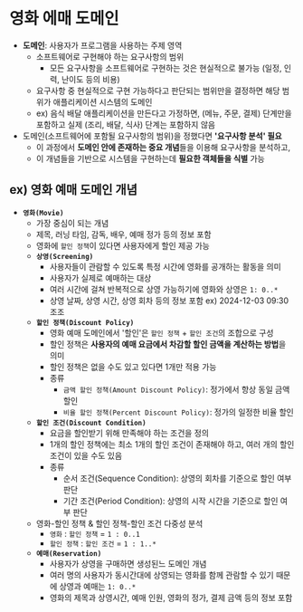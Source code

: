 # 영화 에매 도메인

- **도메인**: 사용자가 프로그램을 사용하는 주제 영역
  - 소프트웨어로 구현해야 하는 요구사항의 범위
    - 모든 요구사항을 소프트웨어로 구현하는 것은 현실적으로 불가능 (일정, 인력, 난이도 등의 비용)
  - 요구사항 중 현실적으로 구현 가능하다고 판단되는 범위만을 결정하면 해당 범위가 애플리케이션 시스템의 도메인
  - ex) 음식 배달 애플리케이션을 만든다고 가정하면, (메뉴, 주문, 결제) 단계만을 포함하고 실제 (조리, 배달, 식사) 단계는 포함하지 않음
- 도메인(소프트웨어에 포함될 요구사항의 범위)을 정했다면 **'요구사항 분석' 필요**
  - 이 과정에서 **도메인 안에 존재하는 중요 개념**들을 이용해 요구사항을 분석하고,
  - 이 개념들을 기반으로 시스템을 구현하는데 **필요한 객체들을 식별** 가능

## ex) 영화 예매 도메인 개념

- **`영화(Movie)`**
  - 가장 중심이 되는 개념
  - 제목, 러닝 타임, 감독, 배우, 예매 정가 등의 정보 포함
  - 영화에 `할인 정책`이 있다면 사용자에게 할인 제공 가능
  - **`상영(Screening)`**
    - 사용자들이 관람할 수 있도록 특정 시간에 영화를 공개하는 활동을 의미
    - 사용자가 실제로 예매하는 대상
    - 여러 시간에 걸쳐 반복적으로 상영 가능하기에 영화와 상영은 `1: 0..*`
    - 상영 날짜, 상영 시간, 상영 회차 등의 정보 포함 ex) 2024-12-03 09:30 조조
  - **`할인 정책(Discount Policy)`**
    - 영화 예매 도메인에서 '할인'은 `할인 정책` + `할인 조건`의 조합으로 구성
    - 할인 정책은 **사용자의 예매 요금에서 차감할 할인 금액을 계산하는 방법**을 의미
    - 할인 정책은 없을 수도 있고 있다면 1개만 적용 가능
    - 종류
      - `금액 할인 정책(Amount Discount Policy)`: 정가에서 항상 동일 금액 할인
      - `비율 할인 정책(Percent Discount Policy)`: 정가의 일정한 비율 할인
  - **`할인 조건(Discount Condition)`**
    - 요금을 할인받기 위해 만족해야 하는 조건을 정의
    - 1개의 할인 정책에는 최소 1개의 할인 조건이 존재해야 하고, 여러 개의 할인 조건이 있을 수도 있음
    - 종류
      - 순서 조건(Sequence Condition): 상영의 회차를 기준으로 할인 여부 판단
      - 기간 조건(Period Condition): 상영의 시작 시간을 기준으로 할인 여부 판단
  - 영화-할인 정책 & 할인 정책-할인 조건 다중성 분석
    - `영화` : `할인 정책` = `1 : 0..1`
    - `할인 정책` : `할인 조건` = `1 : 1..*`
  - **`예매(Reservation)`**
    - 사용자가 상영을 구매하면 생성된느 도메인 개념
    - 여러 명의 사용자가 동시간대에 상영되는 영화를 함께 관람할 수 있기 때문에 상영과 예매는 `1: 0..*`
    - 영화의 제목과 상영시간, 예매 인원, 영화의 정가, 결제 금액 등의 정보 포함
